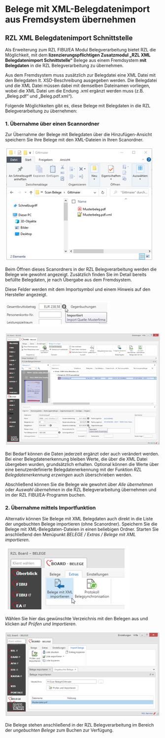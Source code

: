 # Belege mit XML-Belegdatenimport aus Fremdsystem übernehmen

## RZL XML Belegdatenimport Schnittstelle

Als Erweiterung zum RZL FIBU/EA Modul Belegverarbeitung bietet RZL die Möglichkeit, mit dem **lizenzierungspflichtigen Zusatzmodul „RZL XML Belegdatenimport Schnittstelle“** Belege aus einem Fremdsystem **mit Belegdaten** in die RZL Belegverarbeitung zu übernehmen.

Aus dem Fremdsystem muss zusätzlich zur Belegdatei eine XML Datei mit den Belegdaten lt. XSD-Beschreibung ausgegeben werden. Die Belegdatei und die XML Datei müssen dabei mit demselben Dateinamen vorliegen, wobei die XML Datei um die Endung .xml ergänzt werden muss (z.B. „Beleg.pdf“ und „Beleg.pdf.xml“).


Folgende Möglichkeiten gibt es, diese Belege mit Belegdaten in die RZL Belegverarbeitung zu übernehmen:

### 1. Übernahme über einen Scannordner


Zur Übernahme der Belege mit Belegdaten über die Hinzufügen-Ansicht speichern Sie Ihre Belege mit den XML-Dateien in Ihren Scanordner.


![Image](<img/image-10.png>)


Beim Öffnen dieses Scanordners in der RZL Belegverarbeitung werden die Belege wie gewohnt angezeigt. Zusätzlich finden Sie im Detail bereits befüllte Belegdaten, je nach Übergabe aus dem Fremdsystem.

Diese Felder werden mit dem Importsymbol und einem Hinweis auf den Hersteller angezeigt.


![Image](<img/image-11.png>)


![Image](<img/image-12.png>)


Bei Bedarf können die Daten jederzeit ergänzt oder auch verändert werden. Bei einer Belegdatenerkennung bleiben Werte, die über die XML Datei übergeben wurden, grundsätzlich erhalten. Optional können die Werte über eine benutzerdefinierte Belegdatenerkennung mit der Funktion *RZL Belegdatenerkennung erzwingen* auch überschrieben werden.

Abschließend können Sie die Belege wie gewohnt über *Alle übernehmen* oder *Auswahl übernehmen* in die RZL Belegverarbeitung übernehmen und im der RZL FIBU/EA-Programm buchen.


### 2. Übernahme mittels Importfunktion


Alternativ können Sie Belege mit XML Belegdaten auch direkt in die Liste der ungebuchten Belege importieren (ohne Scanordner).
Speichern Sie die Belege mit XML-Belegdaten-Dateien in einen beliebigen Ordner. Starten Sie anschließend den Menüpunkt *BELEGE / Extras / Belege mit XML importieren*.


![Image](<img/image-13.png>)


Wählen Sie hier das gewünschte Verzeichnis mit den Belegen aus und klicken auf *Prüfen und Importieren*.


![Image](<img/image-14.png>) 


Die Belege stehen anschließend in der RZL Belegverarbeitung im Bereich der *ungebuchten Belege* zum Buchen zur Verfügung.